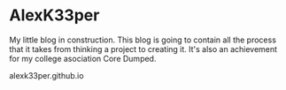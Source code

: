 # AlexK33per
 My little blog in construction. This blog is going to contain all the process that it takes from thinking a project to creating it. It's also an achievement for my college asociation Core Dumped.

alexk33per.github.io

